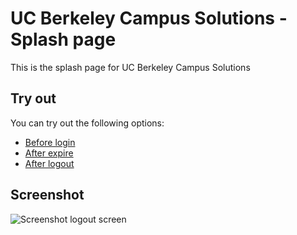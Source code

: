 # UC Berkeley Campus Solutions - Splash page

This is the splash page for UC Berkeley Campus Solutions

## Try out

You can try out the following options:

* [Before login](http://christianv.github.io/sis-splash/uc_splash.html)
* [After expire](http://christianv.github.io/sis-splash/uc_splash.html?cmd=expire)
* [After logout](http://christianv.github.io/sis-splash/uc_splash.html?cmd=logout)

## Screenshot

![Screenshot logout screen](http://f.cl.ly/items/1C3T0P3L2D1E2S1I3Y1B/Screen%20Shot%202015-01-22%20at%202.47.33%20PM.png)
